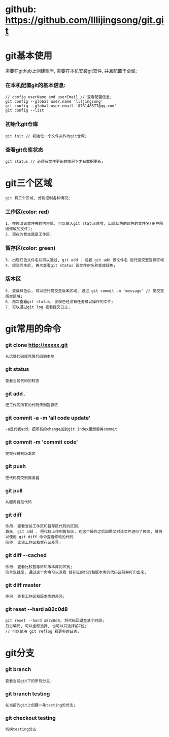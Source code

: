 # github: https://github.com/lllijingsong/git.git

# git基本使用
 需要在github上创建账号, 需要在本机安装git软件, 并且配置于全局;

### 在本机配置git的基本信息:

    // config userName and userEmail // 查看配置信息;
    git config --global user.name 'llljingsong'
    git config --global user.email '873148577@qq.com'
    git config --list


### 初始化git仓库

    git init // 初始化一个文件夹作为git仓库;

### 查看git仓库状态

    git status // 必须有文件更新的情况下才有数据更新;

# git三个区域
    git 有三个区域, 分别控制各种情况;

### 工作区(color: red)
    1. 在修改该文件夹的内容后, 可以输入git status命令, 出现红色的颜色的文件名(用户刚刚修改的文件);
    2. 现在的状态就是工作区;


### 暂存区(color: green)
    3. 出现红色文件名后可以通过, git add . 或者 git add 该文件名 进行提交至暂存区域
    4. 提交完毕后, 再次查看git status 该文件的名称变成绿色;

### 版本区
    5. 变成绿色后, 可以进行提交至版本区域, 通过 git commit -m 'message' // 提交至版本区域;
    6. 再次查看git status, 发现已经没有任务可以操作的文件;
    7. 可以通过git log 查看提交日志;

# git常用的命令
### git clone http://xxxxx.git
    从远处代码库克隆代码到本地
### git status
    查看当前代码的转态
### git add .
    把工作区所有的代码传到暂存区
### git commit -a -m 'all code update' 
    -a是代表add，把所有的change加到git index里然后再commit

### git commit -m 'commit code'
    提交代码到版本区

### git push
    把代码提交到服务器

### git pull
    从服务器拉代码

### git diff
    作用: 查看当前工作区和暂存区代码的区别;
    首先, git add . 把代码上传到暂存区, 在这个操作之后如果又对该文件进行了修改, 就可以使用 git diff 命令查看修改的代码
    简称: 比较工作区和暂存区差异;

### git diff --cached
    作用: 查看比较暂存区和版本库的区别;
    简单说就是, 通过这个命令可以查看 暂存区的代码和版本库的代码区别并打印出来;

### git diff master
    作用: 查看工作区和版本库的差异;

### git reset --hard a82c0d8
    git reset --hard a82c0d8, 将代码回退至某个时段;
    日志编码, 可以全部选择, 也可以只选择前7位;
    // 可以使用 git reflog 看更多的日志;

# git分支

### git branch
    查看当前git下的所有分支;

### git branch testing
    在当前的git上创建一条testing的分支;

### git checkout testing
    切换testing分支